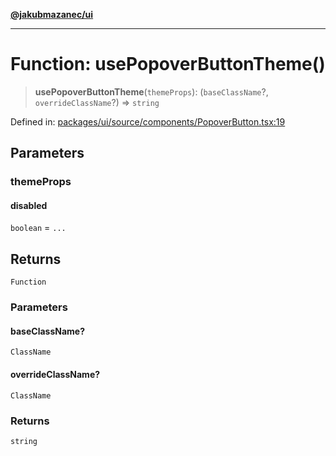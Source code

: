 [**@jakubmazanec/ui**](../README.md)

---

# Function: usePopoverButtonTheme()

> **usePopoverButtonTheme**(`themeProps`): (`baseClassName`?, `overrideClassName`?) => `string`

Defined in:
[packages/ui/source/components/PopoverButton.tsx:19](https://github.com/jakubmazanec/tools/blob/66e975ab265618dba82f8e4c56654145b7ba4db7/packages/ui/source/components/PopoverButton.tsx#L19)

## Parameters

### themeProps

#### disabled

`boolean` = `...`

## Returns

`Function`

### Parameters

#### baseClassName?

`ClassName`

#### overrideClassName?

`ClassName`

### Returns

`string`
